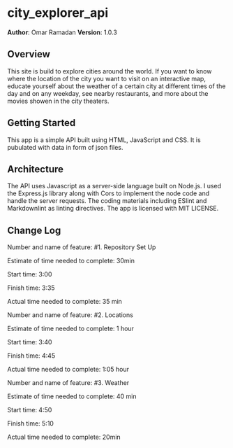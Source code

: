 # city_explorer_api

**Author**: Omar Ramadan
**Version**: 1.0.3

## Overview

This site is build to explore cities around the world. If you want to know where the location of the city you want to visit on an interactive map, educate yourself about the weather of a certain city at different times of the day and on any weekday, see nearby restaurants, and more about the movies showen in the city theaters.

## Getting Started

This app is a simple API built using HTML, JavaScript and CSS. It is pubulated with data in form of json files.

## Architecture

The API uses Javascript as a server-side language built on Node.js. I used the Express.js library along with Cors to implement the node code and handle the server requests. The coding materials including ESlint and Markdownlint as linting directives. The app is licensed with MIT LICENSE.

## Change Log

Number and name of feature: #1. Repository Set Up

Estimate of time needed to complete: 30min

Start time: 3:00

Finish time: 3:35

Actual time needed to complete: 35 min

Number and name of feature: #2. Locations

Estimate of time needed to complete: 1 hour

Start time: 3:40

Finish time: 4:45

Actual time needed to complete: 1:05 hour

Number and name of feature: #3. Weather

Estimate of time needed to complete: 40 min

Start time: 4:50

Finish time: 5:10

Actual time needed to complete: 20min
